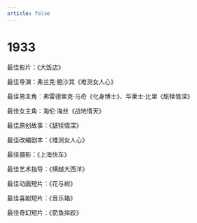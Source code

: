 ```yaml
---
article: false
---
```


# 1933

最佳影片：《大饭店》

最佳导演：弗兰克·鲍沙其《难测女人心》

最佳男主角：弗雷德里克·马奇《化身博士》、华莱士·比里《舐犊情深》

最佳女主角：海伦·海丝《战地情天》

最佳原创故事：《舐犊情深》

最佳改编剧本：《难测女人心》

最佳摄影：《上海快车》

最佳艺术指导：《横越大西洋》

最佳动画短片：《花与树》

最佳喜剧短片：《音乐箱》

最佳奇幻短片：《箭鱼摔跤》